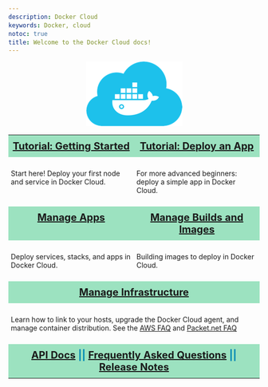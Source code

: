 ```yaml
---
description: Docker Cloud
keywords: Docker, cloud
notoc: true
title: Welcome to the Docker Cloud docs!
---
```


<center>
<img src="images/Docker-Cloud-Blue.png">
</center>

<style type="text/css">
.tg td{width="50%";padding:10px 5px;border:none;overflow:hidden;word-break:normal;}
.sherbet{width="50%";font-size:20px;font-weight:bold;background-color:#9CE2C0;color:#008AB5;text-align:center;vertical-align:top}
.plain{width="50%";vertical-align:top}
</style>

<table class="tg">
  <tr>
    <td class="sherbet" width="50%"><a href="getting-started/index.md">Tutorial: Getting Started</a></td>
    <td class="sherbet" width="50%"><a href="getting-started/deploy-app/index.md">Tutorial: Deploy an App</a></td>
  </tr>
  <tr>
    <td class="plain" width="50%"><p>Start here! Deploy your first node and service in Docker Cloud.</p></td>
    <td class="plain" width="50%"><p>For more advanced beginners: deploy a simple app in Docker Cloud.</p></td>
  </tr>
  <tr>
    <td class="sherbet" width="50%"><a href="apps/index.md">Manage Apps</a></td>
    <td class="sherbet" width="50%"><a href="builds/index.md">Manage Builds and Images</a></td>
  </tr>
  <tr>
    <td class="plain" width="50%"><p>Deploy services, stacks, and apps in Docker Cloud.</p></td>
    <td class="plain" width="50%"><p>Building images to deploy in Docker Cloud.</p></td>
  </tr>
  <tr>
    <td class="sherbet" colspan="2"><a href="infrastructure/index.md">Manage Infrastructure</a></td>
  </tr>
  <tr>
    <td class="plain" colspan="2"><p>Learn how to link to your hosts, upgrade the Docker Cloud agent, and manage container distribution. See the <a href="infrastructure/cloud-on-aws-faq.md">AWS FAQ</a> and <a href="infrastructure/cloud-on-packet.net-faq.md">Packet.net FAQ</a></p></td>
  </tr>
  <tr>
    <td class="sherbet" colspan="2"> <a href="https://docs.docker.com/apidocs/docker-cloud/">API Docs</a> || <a href="docker-errors-faq.md">Frequently Asked Questions</a> || <a href="release-notes.md">Release Notes</a></td>
  </tr>
</table>